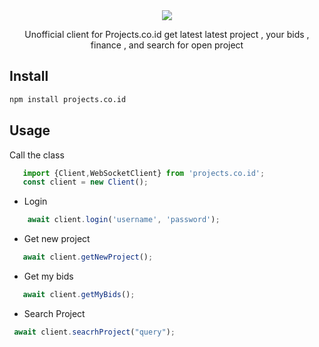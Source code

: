 <center>

 <img src="https://cdn.projects.co.id/assets/img/projectscoid.png">

Unofficial client for Projects.co.id get latest latest project , your bids , finance , and search for open project

</center>

## Install 

```bash
npm install projects.co.id
```

## Usage

Call the class 
```javascript
   import {Client,WebSocketClient} from 'projects.co.id';
   const client = new Client();
   ```

* Login
```javascript
    await client.login('username', 'password');
```
* Get new project
```javascript
   await client.getNewProject();
```
* Get my bids
```javascript
   await client.getMyBids();
```
* Search Project
```javascript
 await client.seacrhProject("query");
```